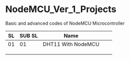 # NodeMCU_Ver_1_Projects
Basic and advanced codes of NodeMCU Microcontroller

| SL | SUB SL | Name                    |   |   |
|----|--------|-------------------------|---|---|
| 01 | 01     | DHT11 With NodeMCU  |   |   |
|    |        |                         |   |   |
|    |        |                         |   |   |
|    |        |                         |   |   |
